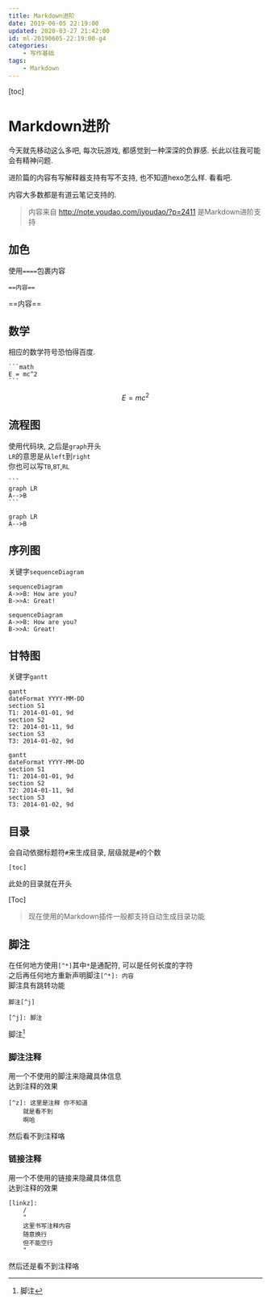 ```yaml
---
title: Markdown进阶
date: 2019-06-05 22:19:00
updated: 2020-03-27 21:42:00
id: ml-20190605-22:19:00-g4
categories:
	- 写作基础
tags: 
	- Markdown
---
```


[toc]

# Markdown进阶

今天就先移动这么多吧, 每次玩游戏, 都感觉到一种深深的负罪感. 长此以往我可能会有精神问题.

进阶篇的内容有写解释器支持有写不支持, 也不知道hexo怎么样. 看看吧.

内容大多数都是有道云笔记支持的.

> 内容来自 <http://note.youdao.com/iyoudao/?p=2411> 是Markdown进阶支持

<!--more-->


## 加色

使用`====`包裹内容

`==内容==`

==内容==

## 数学

相应的数学符号恐怕得百度.

    ```math
    E = mc^2
    ```

```math
E = mc^2
```

## 流程图

使用代码块, 之后是`graph`开头  
`LR`的意思是从`left`到`right`  
你也可以写`TB`,`BT`,`RL`

    ```
    graph LR
    A-->B
    ```

```
graph LR
A-->B
```

## 序列图

关键字`sequenceDiagram`

    sequenceDiagram
    A->>B: How are you?
    B->>A: Great!

```
sequenceDiagram
A->>B: How are you?
B->>A: Great!
```

## 甘特图

关键字`gantt`

    gantt
    dateFormat YYYY-MM-DD
    section S1
    T1: 2014-01-01, 9d
    section S2
    T2: 2014-01-11, 9d
    section S3
    T3: 2014-01-02, 9d

```
gantt
dateFormat YYYY-MM-DD
section S1
T1: 2014-01-01, 9d
section S2
T2: 2014-01-11, 9d
section S3
T3: 2014-01-02, 9d
```

## 目录

会自动依据标题符`#`来生成目录, 层级就是`#`的个数

```
[toc]
```

此处的目录就在开头

[Toc]

> 现在使用的Markdown插件一般都支持自动生成目录功能

## 脚注

在任何地方使用`[^*]`其中`*`是通配符, 可以是任何长度的字符  
之后再任何地方重新声明脚注`[^*]: 内容`  
脚注具有跳转功能

```
脚注[^j]

[^j]: 脚注
```

脚注[^j]


[^j]: 脚注

### 脚注注释

用一个不使用的脚注来隐藏具体信息  
达到注释的效果

```
[^z]: 这里是注释 你不知道
    就是看不到
    啊哈
```

然后看不到注释咯

[^z]: 这里是注释 你不知道
    就是看不到
    啊哈
    
[^_^]: 其实你开可以使用^开头的颜文字做标头

### 链接注释

用一个不使用的链接来隐藏具体信息  
达到注释的效果

```
[linkz]:
    /
    "
    这里书写注释内容
    随意换行
    但不能空行
    "
```

然后还是看不到注释咯

[linkz]:
    /
    "
    这里书写注释内容
    随意换行
    但不能空行
    "

[>_>]:
    /
    "
    使用一些颜文字描述心情
    "